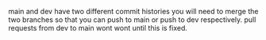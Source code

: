 main and dev have two different commit histories you will need to merge the two branches so that you can push to main or push to dev respectively. 
pull requests from dev to main wont wont until this is fixed. 